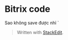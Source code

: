 
# Bitrix code
Sao không save được nhỉ 
`


> Written with [StackEdit](https://stackedit.io/).
<!--stackedit_data:
eyJoaXN0b3J5IjpbLTc0NTkwOTk2OCwtMTU1ODc2MDY4MF19
-->